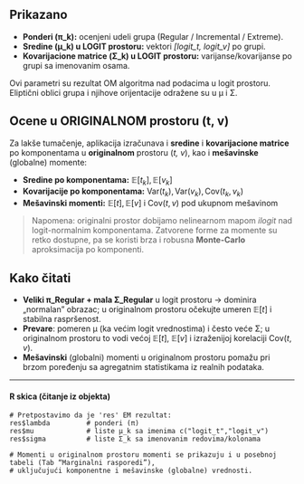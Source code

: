 ## Prikazano

- **Ponderi (π\_k):** ocenjeni udeli grupa (Regular / Incremental /
  Extreme).
- **Sredine (μ\_k) u LOGIT prostoru:** vektori *\[logit\_t, logit\_v\]*
  po grupi.
- **Kovarijacione matrice (Σ\_k) u LOGIT prostoru:**
  varijanse/kovarijanse po grupi sa imenovanim osama.

Ovi parametri su rezultat OM algoritma nad podacima u logit prostoru.
Eliptični oblici grupa i njihove orijentacije odražene su u μ i Σ.

## Ocene u ORIGINALNOM prostoru (t, v)

Za lakše tumačenje, aplikacija izračunava i **sredine** i
**kovarijacione matrice** po komponentama u **originalnom** prostoru
(*t, v*), kao i **mešavinske** (globalne) momente:

- **Sredine po komponentama:**
  𝔼\[*t*<sub>*k*</sub>\], 𝔼\[*v*<sub>*k*</sub>\]
- **Kovarijacije po komponentama:**
  Var(*t*<sub>*k*</sub>), Var(*v*<sub>*k*</sub>), Cov(*t*<sub>*k*</sub>, *v*<sub>*k*</sub>)
- **Mešavinski momenti:** 𝔼\[*t*\], 𝔼\[*v*\] i Cov(*t*, *v*) pod ukupnom
  mešavinom

> Napomena: originalni prostor dobijamo nelinearnom mapom *ilogit* nad
> logit-normalnim komponentama. Zatvorene forme za momente su retko
> dostupne, pa se koristi brza i robusna **Monte-Carlo** aproksimacija
> po komponenti.

## Kako čitati

- **Veliki π\_Regular + mala Σ\_Regular** u logit prostoru → dominira
  „normalan” obrazac; u originalnom prostoru očekujte umeren 𝔼\[*t*\] i
  stabilna raspršenost.
- **Prevare**: pomeren μ (ka većim logit vrednostima) i često veće Σ; u
  originalnom prostoru to vodi većoj 𝔼\[*t*\], 𝔼\[*v*\] i izraženijoj
  korelaciji Cov(*t*, *v*).
- **Mešavinski** (globalni) momenti u originalnom prostoru pomažu pri
  brzom poređenju sa agregatnim statistikama iz realnih podataka.

------------------------------------------------------------------------

#### R skica (čitanje iz objekta)

    # Pretpostavimo da je 'res' EM rezultat:
    res$lambda         # ponderi (π)
    res$mu             # liste μ_k sa imenima c("logit_t","logit_v")
    res$sigma          # liste Σ_k sa imenovanim redovima/kolonama

    # Momenti u originalnom prostoru momenti se prikazuju i u posebnoj tabeli (Tab “Marginalni rasporedi”),
    # uključujući komponentne i mešavinske (globalne) vrednosti.
